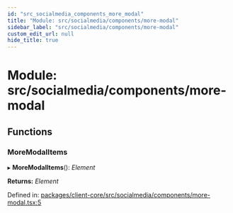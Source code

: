 ```yaml
---
id: "src_socialmedia_components_more_modal"
title: "Module: src/socialmedia/components/more-modal"
sidebar_label: "src/socialmedia/components/more-modal"
custom_edit_url: null
hide_title: true
---
```


# Module: src/socialmedia/components/more-modal

## Functions

### MoreModalItems

▸ **MoreModalItems**(): *Element*

**Returns:** *Element*

Defined in: [packages/client-core/src/socialmedia/components/more-modal.tsx:5](https://github.com/xr3ngine/xr3ngine/blob/2d83606b6/packages/client-core/src/socialmedia/components/more-modal.tsx#L5)
